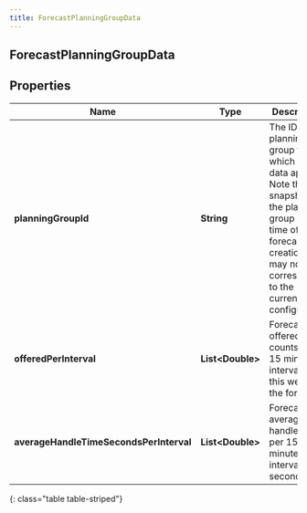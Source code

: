 ```yaml
---
title: ForecastPlanningGroupData
---
```

## ForecastPlanningGroupData


## Properties

| Name | Type | Description | Notes |
| ------------ | ------------- | ------------- | ------------- |
| **planningGroupId** | <!----><!---->**String**<!----> | The ID of the planning group to which this data applies. Note this is a snapshot of the planning group at the time of forecast creation and may not correspond to the current configuration |  |
| **offeredPerInterval** | <!----><!---->**List&lt;Double&gt;**<!----> | Forecast offered counts per 15 minute interval for this week of the forecast |  |
| **averageHandleTimeSecondsPerInterval** | <!----><!---->**List&lt;Double&gt;**<!----> | Forecast average handle time per 15 minute interval in seconds |  |
{: class="table table-striped"}



